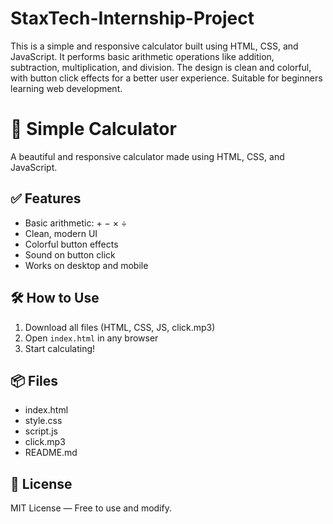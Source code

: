 # StaxTech-Internship-Project
This is a simple and responsive calculator built using HTML, CSS, and JavaScript. It performs basic arithmetic operations like addition, subtraction, multiplication, and division. The design is clean and colorful, with button click effects for a better user experience. Suitable for beginners learning web development.

# 🔢 Simple Calculator

A beautiful and responsive calculator made using HTML, CSS, and JavaScript.

## ✅ Features

- Basic arithmetic: + − × ÷
- Clean, modern UI
- Colorful button effects
- Sound on button click
- Works on desktop and mobile

## 🛠️ How to Use

1. Download all files (HTML, CSS, JS, click.mp3)
2. Open `index.html` in any browser
3. Start calculating!

## 📦 Files

- index.html
- style.css
- script.js
- click.mp3
- README.md

## 📜 License

MIT License — Free to use and modify.
